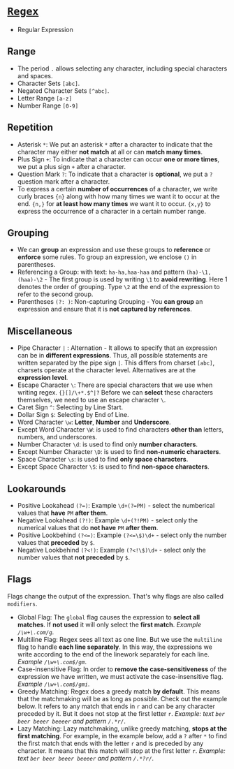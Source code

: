 # [`Regex`](https://regexlearn.com/learn)

- Regular Expression

## Range 

- The period `.` allows selecting any character, including special characters and spaces.
- Character Sets `[abc]`.
- Negated Character Sets `[^abc]`.
- Letter Range `[a-z]`
- Number Range `[0-9]`
 
## Repetition

- Asterisk `*`: We put an asterisk `*` after a character to indicate that the character may either **not match** at all or can **match many times**.
- Plus Sign `+`: To indicate that a character can occur **one or more times**, we put a plus sign `+` after a character.
- Question Mark `?`: To indicate that a character is **optional**, we put a `?` question mark after a character.
- To express a certain **number of occurrences** of a character, we write curly braces `{n}` along with how many times we want it to occur at the end. `{n,}` for **at least how many times** we want it to occur. `{x,y}` to express the occurrence of a character in a certain number range.

## Grouping

- We can **group** an expression and use these groups to **reference** or **enforce** some rules. To group an expression, we enclose `()` in parentheses.
- Referencing a Group: with text: `ha-ha,haa-haa` and pattern `(ha)-\1,(haa)-\2` - The first group is used by writing `\1` to **avoid rewriting**. Here 1 denotes the order of grouping. Type `\2` at the end of the expression to refer to the second group.
- Parentheses `(?: )`: Non-capturing Grouping - You **can group** an expression and ensure that it is **not captured by references**.
 
## Miscellaneous

- Pipe Character `|` : Alternation - It allows to specify that an expression can be in **different expressions**. Thus, all possible statements are written separated by the pipe sign `|`. This differs from charset `[abc]`, charsets operate at the character level. Alternatives are at the **expression level**.
- Escape Character `\`: There are special characters that we use when writing regex. `{}[]/\+*.$^|?` Before we can **select** these characters themselves, we need to use an escape character `\`.
- Caret Sign `^`: Selecting by Line Start.
- Dollar Sign `$`: Selecting by End of Line.
- Word Character `\w`: **Letter**, **Number** and **Underscore**.
- Except Word Character `\W`: is used to find characters **other than** letters, numbers, and underscores.
- Number Character `\d`: is used to find only **number characters**.
- Except Number Character `\D`: is used to find **non-numeric characters**.
- Space Character `\s`: is used to find **only space characters**.
- Except Space Character `\S`: is used to find **non-space characters**.
 
## Lookarounds

- Positive Lookahead `(?=)`: Example `\d+(?=PM)` - select the numberical values that **have** `PM` **after them**.
- Negative Lookahead `(?!)`: Example `\d+(?!PM)` - select only the numerical values that do **not have** `PM` **after them**.
- Positive Lookbehind `(?<=)`: Example `(?<=\$)\d+` - select only the number values that **preceded** by `$`.
- Negative Lookbehind `(?<!)`: Example `(?<!\$)\d+` - select only the number values that **not preceded** by `$`.

## Flags
Flags change the output of the expression. That's why flags are also called `modifiers`.

- Global Flag: The `global` flag causes the expression to **select all matches**. If **not used** it will only select the **first match**. *Example `/\w+\.com/g`*.
- Multiline Flag: Regex sees all text as one line. But we use the `multiline` flag to handle **each line separately**. In this way, the expressions we write according to the end of the linework separately for each line. *Example `/\w+\.com$/gm`*.
- Case-insensitive Flag: In order to **remove the case-sensitiveness** of the expression we have written, we must activate the case-insensitive flag. *Example `/\w+\.com$/gmi`*.
- Greedy Matching: Regex does a greedy match **by default**. This means that the matchmaking will be as long as possible. Check out the example below. It refers to any match that ends in `r` and can be any character preceded by it. But it does not stop at the first letter `r`. *Example: text `ber beer beeer beeeer` and pattern `/.*r/`*.
- Lazy Matching: Lazy matchmaking, unlike greedy matching, **stops at the first matching**. For example, in the example below, add a `?` after `*` to find the first match that ends with the letter `r` and is preceded by any character. It means that this match will stop at the first letter `r`. *Example: text `ber beer beeer beeeer` and pattern `/.*?r/`*.
